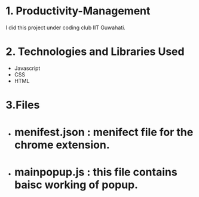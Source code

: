 # 1. Productivity-Management
I did this project under coding club IIT Guwahati.
# 2. Technologies and Libraries Used
* Javascript
* CSS
* HTML
# 3.Files
* # menifest.json : menifect file for the chrome extension.
* # mainpopup.js : this file contains baisc working of popup.

